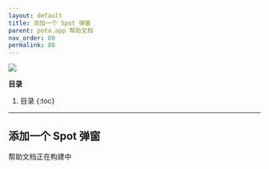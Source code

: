 ```yaml
---
layout: default
title: 添加一个 Spot 弹窗
parent: pota.app 帮助文档
nav_order: 80
permalink: 80
---
```


![](images/pota-256x256.png)


**目录**
1. 目录
{:toc}
---

## 添加一个 Spot 弹窗
帮助文档正在构建中